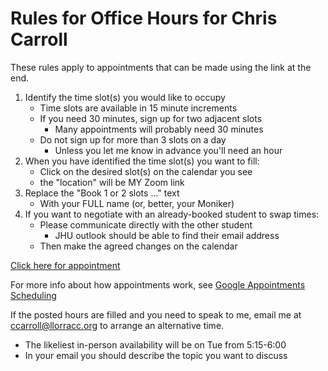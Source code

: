 # Rules for Office Hours for Chris Carroll

These rules apply to appointments that can be made using the link at the end.

1. Identify the time slot(s) you would like to occupy
   * Time slots are available in 15 minute increments
   * If you need 30 minutes, sign up for two adjacent slots
     * Many appointments will probably need 30 minutes
   * Do not sign up for more than 3 slots on a day
     * Unless you let me know in advance you'll need an hour
1. When you have identified the time slot(s) you want to fill:
   * Click on the desired slot(s) on the calendar you see
   * the "location" will be MY Zoom link
1. Replace the "Book 1 or 2 slots ..." text
   * With your FULL name (or, better, your Moniker)
2. If you want to negotiate with an already-booked student to swap times:
   * Please communicate directly with the other student
     * JHU outlook should be able to find their email address
   * Then make the agreed changes on the calendar

[Click here for appointment](https://calendar.app.google/RMVVeWV7uN3uSUpE6)

For more info about how appointments work, see 
[Google Appointments Scheduling](https://workspace.google.com/resources/appointment-scheduling/)

If the posted hours are filled and you need to speak to me, email me at ccarroll@llorracc.org to arrange an alternative time.
  * The likeliest in-person availability will be on Tue from 5:15-6:00
  * In your email you should describe the topic you want to discuss
  
